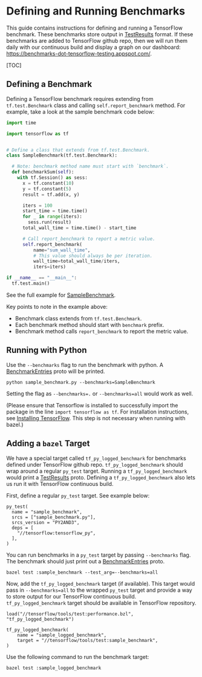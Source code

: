 # Defining and Running Benchmarks

This guide contains instructions for defining and running a TensorFlow benchmark. These benchmarks store output in [TestResults](https://github.com/tensorflow/tensorflow/blob/master/tensorflow/core/util/test_log.proto) format. If these benchmarks are added to TensorFlow github repo, then we will run them daily with our continuous build and display a graph on our dashboard: https://benchmarks-dot-tensorflow-testing.appspot.com/.

[TOC]


## Defining a Benchmark

Defining a TensorFlow benchmark requires extending from `tf.test.Benchmark`
class and calling `self.report_benchmark` method. For example, take a look at the sample benchmark code below:

```python
import time

import tensorflow as tf


# Define a class that extends from tf.test.Benchmark.
class SampleBenchmark(tf.test.Benchmark):

  # Note: benchmark method name must start with `benchmark`.
  def benchmarkSum(self):
    with tf.Session() as sess:
      x = tf.constant(10)
      y = tf.constant(5)
      result = tf.add(x, y)

      iters = 100
      start_time = time.time()
      for _ in range(iters):
        sess.run(result)
      total_wall_time = time.time() - start_time

      # Call report_benchmark to report a metric value.
      self.report_benchmark(
          name="sum_wall_time",
          # This value should always be per iteration.
          wall_time=total_wall_time/iters,
          iters=iters)

if __name__ == "__main__":
  tf.test.main()
```
See the full example for [SampleBenchmark](https://github.com/tensorflow/tensorflow/tree/master/tensorflow/examples/benchmark/).


Key points to note in the example above:

* Benchmark class extends from `tf.test.Benchmark`.
* Each benchmark method should start with `benchmark` prefix.
* Benchmark method calls `report_benchmark` to report the metric value.


## Running with Python

Use the `--benchmarks` flag to run the benchmark with python. A [BenchmarkEntries](https://github.com/tensorflow/tensorflow/tree/master/tensorflow/core/util/test_log.proto) proto will be printed.

```
python sample_benchmark.py --benchmarks=SampleBenchmark
```

Setting the flag as `--benchmarks=.` or `--benchmarks=all` would work as well.

(Please ensure that Tensorflow is installed to successfully import the package in the line `import tensorflow as tf`. For installation instructions, see [Installing TensorFlow](https://www.tensorflow.org/install/). This step is not necessary when running with bazel.)


## Adding a `bazel` Target

We have a special target called `tf_py_logged_benchmark` for benchmarks defined under TensorFlow github repo. `tf_py_logged_benchmark` should wrap around a regular `py_test` target. Running a `tf_py_logged_benchmark` would print a [TestResults](https://github.com/tensorflow/tensorflow/blob/master/tensorflow/core/util/test_log.proto) proto. Defining a `tf_py_logged_benchmark` also lets us run it with TensorFlow continuous build.

First, define a regular `py_test` target. See example below:

```build
py_test(
  name = "sample_benchmark",
  srcs = ["sample_benchmark.py"],
  srcs_version = "PY2AND3",
  deps = [
    "//tensorflow:tensorflow_py",
  ],
)
```

You can run benchmarks in a `py_test` target by passing `--benchmarks` flag. The benchmark should just print out a [BenchmarkEntries](https://github.com/tensorflow/tensorflow/tree/master/tensorflow/core/util/test_log.proto) proto.

```shell
bazel test :sample_benchmark --test_arg=--benchmarks=all
```


Now, add the `tf_py_logged_benchmark` target (if available). This target would
pass in `--benchmarks=all` to the wrapped `py_test` target and provide a way to store output for our TensorFlow continuous build. `tf_py_logged_benchmark` target should be available in TensorFlow repository.

```build
load("//tensorflow/tools/test:performance.bzl", "tf_py_logged_benchmark")

tf_py_logged_benchmark(
    name = "sample_logged_benchmark",
    target = "//tensorflow/tools/test:sample_benchmark",
)
```

Use the following command to run the benchmark target:

```shell
bazel test :sample_logged_benchmark
```
